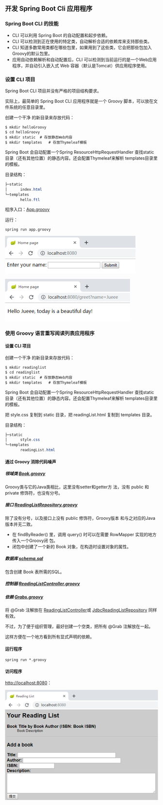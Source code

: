 ## 开发 Spring Boot Cli 应用程序

### Spring Boot CLI 的技能

- CLI 可以利用 Spring Boot 的自动配置和起步依赖。
- CLI 可以检测到正在使用的特定类，自动解析合适的依赖库来支持那些类。
- CLI 知道多数常用类都在哪些包里，如果用到了这些类，它会把那些包加入Groovy的默认包里。
- 应用自动依赖解析和自动配置后，CLI 可以检测到当前运行的是一个Web应用程序，并自动引入嵌入式 Web 容器（默认是Tomcat）供应用程序使用。

### 设置 CLI 项目

Spring
Boot CLI 项目并没有严格的项目结构要求。

实际上，最简单的 Spring Boot CLI 应用程序就是一个
Groovy 脚本，可以放在文件系统的任意目录里。

创建一个干净
的新目录来存放代码：

```shell
$ mkdir helloGroovy
$ cd helloGroovy
$ mkdir static	# 存放静态Web内容
$ mkdir templates	# 存放Thymeleaf模板
```

Spring Boot 会自动配置一个Spring ResourceHttpRequestHandler 查找static目录（还有其他位置）的静态内容。还会配置Thymeleaf来解析
templates目录里的模板。

目录结构：

```powershell
├─static
│      index.html
└─templates
       hello.ftl
```

程序入口：[App.groovy](helloGroovy/app.groovy)

运行：

```
spring run app.groovy
```

![1561980927495](assets/1561980927495.png)

![1561980850018](assets/1561980850018.png)

### 使用 Groovy 语言重写阅读列表应用程序

#### 设置 CLI 项目

创建一个干净
的新目录来存放代码：

```shell
$ mkdir readinglist
$ cd readinglist
$ mkdir static	# 存放静态Web内容
$ mkdir templates	# 存放Thymeleaf模板
```

Spring Boot 会自动配置一个Spring ResourceHttpRequestHandler 查找static目录（还有其他位置）的静态内容。还会配置Thymeleaf来解析
templates目录里的模板。

把 style.css 复制到 static 目录，把 readingList.html 复制到
templates 目录。

目录结构：

```powershell
├─static
│      style.css
└─templates
       readingList.html
```

#### 通过 Groovy 消除代码噪声

#####  领域类 [Book.groovy](readinglist/Book.groovy)

Groovy类与它的Java类相比，这里没有setter和getter方
法，没有 public 和 private 修饰符，也没有分号。

##### 接口 [ReadingListRepository.groovy](readinglist/ReadingListRepository.groovy)

除了没有分号，以及接口上没有 public 修饰符，Groovy版本
和与之对应的Java版本并无二致。

- 在 findByReader() 里，调用 query() 时可以在需要 RowMapper 实现的地方传入一个Groovy闭
  包。
- 闭包中创建了一个新的 Book 对象，在构造时设置对象的属性。

##### 数据库 [schema.sql](readinglist/schema.sql)

包含创建 Book 表所需的SQL。

##### 控制器 [ReadingListController.groovy](readinglist/ReadingListController.groovy)

##### 依赖 [Grabs.groovy](readinglist/Grabs.groovy)

将 @Grab 注解放在  [ReadingListController](readinglist/ReadingListController.groovy)或  [JdbcReadingListRepository](readinglist/JdbcReadingListRepository.groovy) 同样有效。

不过，为了便于组织管理，最好创建一个空类，把所有 @Grab 注解放在一起。

这样方便在一个地方看到所有显式声明的依赖。

#### 运行程序

```
spring run *.groovy
```

#### 访问程序

[http://localhost:8080](http://localhost:8080/)：

![1562045691729](assets/1562045691729.png)

